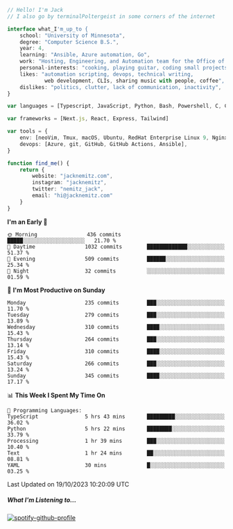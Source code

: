 ```typescript
// Hello! I'm Jack
// I also go by terminalPoltergeist in some corners of the internet

interface what_I'm_up_to {
    school: "University of Minnesota",
    degree: "Computer Science B.S.",
    year: 4,
    learning: "Ansible, Azure automation, Go",
    work: "Hosting, Engineering, and Automation team for the Office of Information Technology at UMN",
    personal-interests: "cooking, playing guitar, coding small projects",
    likes: "automation scripting, devops, technical writing,
            web development, CLIs, sharing music with people, coffee",
    dislikes: "politics, clutter, lack of communication, inactivity",
}

var languages = [Typescript, JavaScript, Python, Bash, Powershell, C, C++, HTML, CSS]

var frameworks = [Next.js, React, Express, Tailwind]

var tools = {
    env: [neoVim, Tmux, macOS, Ubuntu, RedHat Enterprise Linux 9, Nginx, DigitalOcean, Cloudflare],
    devops: [Azure, git, GitHub, GitHub Actions, Ansible],
}

function find_me() {
    return {
        website: "jacknemitz.com",
        instagram: "jacknemitz",
        twitter: "nemitz_jack",
        email: "hi@jacknemitz.com"
    }
}
```

<!--START_SECTION:waka-->
**I'm an Early 🐤** 

```text
🌞 Morning                436 commits         █████░░░░░░░░░░░░░░░░░░░░   21.70 % 
🌆 Daytime                1032 commits        █████████████░░░░░░░░░░░░   51.37 % 
🌃 Evening                509 commits         ██████░░░░░░░░░░░░░░░░░░░   25.34 % 
🌙 Night                  32 commits          ░░░░░░░░░░░░░░░░░░░░░░░░░   01.59 % 
```
📅 **I'm Most Productive on Sunday** 

```text
Monday                   235 commits         ███░░░░░░░░░░░░░░░░░░░░░░   11.70 % 
Tuesday                  279 commits         ███░░░░░░░░░░░░░░░░░░░░░░   13.89 % 
Wednesday                310 commits         ████░░░░░░░░░░░░░░░░░░░░░   15.43 % 
Thursday                 264 commits         ███░░░░░░░░░░░░░░░░░░░░░░   13.14 % 
Friday                   310 commits         ████░░░░░░░░░░░░░░░░░░░░░   15.43 % 
Saturday                 266 commits         ███░░░░░░░░░░░░░░░░░░░░░░   13.24 % 
Sunday                   345 commits         ████░░░░░░░░░░░░░░░░░░░░░   17.17 % 
```


📊 **This Week I Spent My Time On** 

```text
💬 Programming Languages: 
TypeScript               5 hrs 43 mins       █████████░░░░░░░░░░░░░░░░   36.02 % 
Python                   5 hrs 22 mins       ████████░░░░░░░░░░░░░░░░░   33.79 % 
Processing               1 hr 39 mins        ███░░░░░░░░░░░░░░░░░░░░░░   10.40 % 
Text                     1 hr 24 mins        ██░░░░░░░░░░░░░░░░░░░░░░░   08.81 % 
YAML                     30 mins             █░░░░░░░░░░░░░░░░░░░░░░░░   03.25 % 
```


 Last Updated on 19/10/2023 10:20:09 UTC
<!--END_SECTION:waka-->

##### What I'm Listening to...

[![spotify-github-profile](https://spotify-github-profile.vercel.app/api/view?uid=jack.nemitz&cover_image=true&show_offline=true&bar_color=53b14f&bar_color_cover=false&background_color=121212FF)](https://spotify-github-profile.vercel.app/api/view?uid=jack.nemitz&redirect=true)

